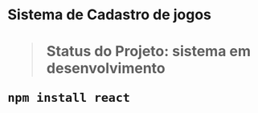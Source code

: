 <h1> Sistema de Cadastro de jogos <h1>

> Status do Projeto: sistema em desenvolvimento

```
npm install react
```
